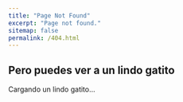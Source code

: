 ```yaml
---
title: "Page Not Found"
excerpt: "Page not found."
sitemap: false
permalink: /404.html
---
```


## Pero puedes ver a un lindo gatito


<div id="cat-container">
    <p>Cargando un lindo gatito...</p>
</div>

<script>
  const catURL = 'https://api.thecatapi.com/v1/images/search?size=full';

  fetch(catURL)
    .then((response) => response.json())
    .then((data) => {
      const catContainer = document.getElementById('cat-container');
      const catImage = document.createElement('img');
      catImage.src = data[0].url;
      catImage.alt = 'Random Cat';
      catImage.style.maxWidth = '100%';
      catImage.style.borderRadius = '10px';

      // Limpiamos el contenido y añadimos la imagen
      catContainer.innerHTML = '';
      catContainer.appendChild(catImage);
    })
    .catch((error) => {
      const catContainer = document.getElementById('cat-container');
      catContainer.innerHTML = '<p>Error al cargar el gato. ¡Inténtalo más tarde!</p>';
      console.error('Error fetching cat image:', error);
    });
</script>